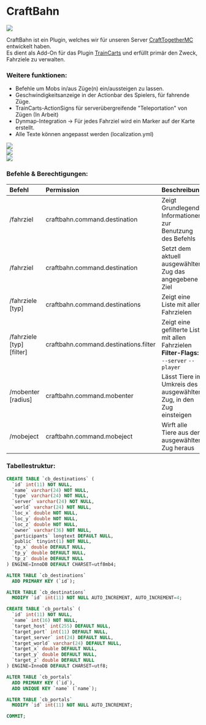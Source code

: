 # CraftBahn

![](https://media.tenor.com/images/b31da936191fcccadb8fc6e0fc777070/tenor.gif)

CraftBahn ist ein Plugin, welches wir für unseren Server [CraftTogetherMC](https://github.com/CraftTogetherMC) entwickelt haben.  
Es dient als Add-On für das Plugin [TrainCarts](https://github.com/bergerhealer/TrainCarts) und erfüllt primär den Zweck, Fahrziele zu verwalten.

### Weitere funktionen:
- Befehle um Mobs in/aus Züge(n) ein/aussteigen zu lassen.
- Geschwindigkeitsanzeige in der Actionbar des Spielers, für fahrende Züge.
- TrainCarts-ActionSigns für serverübergreifende "Teleportation" von Zügen (In Arbeit)
- Dynmap-Integration -> Für jedes Fahrziel wird ein Marker auf der Karte erstellt.
- Alle Texte können angepasst werden (localization.yml)
  
  
![](https://i.imgur.com/G2U1pKx.png)  
![](https://i.imgur.com/cUXQjis.png)  
![](https://i.imgur.com/g2UdOvJ.png)   
  
### Befehle & Berechtigungen:
| Befehl                     | Permission                             | Beschreibung     |
| :---                       | :---                                   | :---             |
| /fahrziel                  | craftbahn.command.destination          | Zeigt Grundlegende Informationen zur Benutzung des Befehls |
| /fahrziel <name>           | craftbahn.command.destination          | Setzt dem aktuell ausgewählten Zug das angegebene Ziel |
| /fahrziele [typ]           | craftbahn.command.destinations         | Zeigt eine Liste mit allen Fahrzielen
| /fahrziele [typ] [filter]  | craftbahn.command.destinations.filter  | Zeigt eine gefilterte Liste mit allen Fahrzielen **Filter-Flags:** `--server` `--player`  |
| /mobenter [radius]         | craftbahn.command.mobenter             | Lässt Tiere im Umkreis des ausgewählten Zug, in den Zug einsteigen |
| /mobeject                  | craftbahn.command.mobeject             | Wirft alle Tiere aus dem ausgewählten Zug heraus |

### Tabellestruktur:

``` sql
CREATE TABLE `cb_destinations` (
  `id` int(11) NOT NULL,
  `name` varchar(24) NOT NULL,
  `type` varchar(24) NOT NULL,
  `server` varchar(24) NOT NULL,
  `world` varchar(24) NOT NULL,
  `loc_x` double NOT NULL,
  `loc_y` double NOT NULL,
  `loc_z` double NOT NULL,
  `owner` varchar(36) NOT NULL,
  `participants` longtext DEFAULT NULL,
  `public` tinyint(1) NOT NULL,
  `tp_x` double DEFAULT NULL,
  `tp_y` double DEFAULT NULL,
  `tp_z` double DEFAULT NULL
) ENGINE=InnoDB DEFAULT CHARSET=utf8mb4;

ALTER TABLE `cb_destinations`
  ADD PRIMARY KEY (`id`);

ALTER TABLE `cb_destinations`
  MODIFY `id` int(11) NOT NULL AUTO_INCREMENT, AUTO_INCREMENT=4;

CREATE TABLE `cb_portals` (
  `id` int(11) NOT NULL,
  `name` int(16) NOT NULL,
  `target_host` int(255) DEFAULT NULL,
  `target_port` int(11) DEFAULT NULL,
  `target_server` int(24) DEFAULT NULL,
  `target_world` varchar(24) DEFAULT NULL,
  `target_x` double DEFAULT NULL,
  `target_y` double DEFAULT NULL,
  `target_z` double DEFAULT NULL
) ENGINE=InnoDB DEFAULT CHARSET=utf8;

ALTER TABLE `cb_portals`
  ADD PRIMARY KEY (`id`),
  ADD UNIQUE KEY `name` (`name`);

ALTER TABLE `cb_portals`
  MODIFY `id` int(11) NOT NULL AUTO_INCREMENT;

COMMIT;
```

